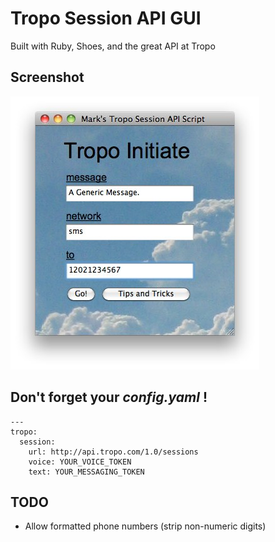 Tropo Session API GUI
=====================
Built with Ruby, Shoes, and the great API at Tropo

Screenshot
----------
![GUI Screenshot](./screenshot.jpg)

Don't forget your _config.yaml_ !
---------------------------------
	---
	tropo:
	  session:
	    url: http://api.tropo.com/1.0/sessions
	    voice: YOUR_VOICE_TOKEN
	    text: YOUR_MESSAGING_TOKEN
	
TODO
----
* Allow formatted phone numbers (strip non-numeric digits)